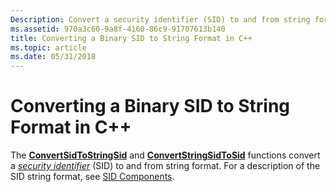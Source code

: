 ```yaml
---
Description: Convert a security identifier (SID) to and from string format. For a description of the SID string format, see SID Components.
ms.assetid: 970a3c60-9a8f-4160-86c9-91707613b140
title: Converting a Binary SID to String Format in C++
ms.topic: article
ms.date: 05/31/2018
---
```


# Converting a Binary SID to String Format in C++

The [**ConvertSidToStringSid**](/windows/desktop/api/Sddl/nf-sddl-convertsidtostringsida) and [**ConvertStringSidToSid**](/windows/desktop/api/Sddl/nf-sddl-convertstringsidtosida) functions convert a [*security identifier*](/windows/desktop/SecGloss/s-gly) (SID) to and from string format. For a description of the SID string format, see [SID Components](sid-components.md).

 

 